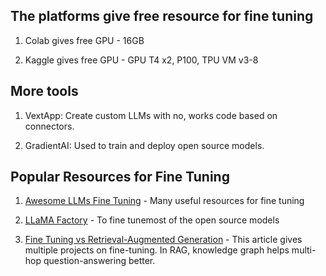 ## The platforms give free resource for fine tuning

1. Colab gives free GPU - 16GB

2. Kaggle gives free GPU - GPU T4 x2, P100, TPU VM v3-8

## **More tools**

1. VextApp: Create custom LLMs with no, works code based on connectors.

2. GradientAI: Used to train and deploy open source models.

## **Popular Resources for Fine Tuning**

1. [Awesome LLMs Fine Tuning](https://github.com/Curated-Awesome-Lists/awesome-llms-fine-tuning?tab=readme-ov-file)  - Many useful resources for fine tuning

2. [LLaMA Factory](https://github.com/hiyouga/LLaMA-Factory)  - To fine tunemost of the open source models

3. [Fine Tuning vs Retrieval-Augmented Generation](https://medium.com/neo4j/knowledge-graphs-llms-fine-tuning-vs-retrieval-augmented-generation-30e875d63a35)  - This article gives multiple projects on fine-tuning. In RAG, knowledge graph helps multi-hop question-answering better.

